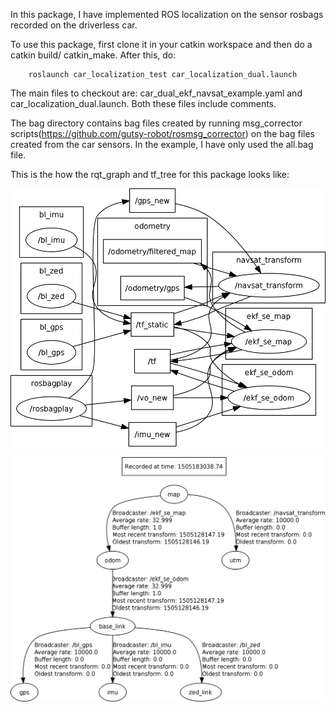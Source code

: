 In this package, I have implemented ROS localization on the sensor rosbags recorded on the driverless car.

To use this package, first clone it in your catkin workspace and then do a catkin build/ catkin_make.
After this, do:

		roslaunch car_localization_test car_localization_dual.launch


The main files to checkout are: car_dual_ekf_navsat_example.yaml  and car_localization_dual.launch. Both these files include comments.

The bag directory contains bag files created by running msg_corrector scripts(https://github.com/gutsy-robot/rosmsg_corrector) on the bag files created from the car sensors. In the example, I have only used the all.bag file.


This is the how the rqt_graph and tf_tree for this package looks like:


![Alt text](resources/rosgraph.png) 

![Alt text](resources/frames.png)